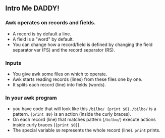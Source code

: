 ## Intro Me DADDY!

### Awk operates on records and fields. 
* A record is by default a line. 
* A field is a "word" by default. 
* You can change how a record/field is defined by changing the field separator var (FS) and the record separator (RS).

### Inputs
* You give awk some files on which to operate.
* Awk starts reading records (lines) from these files one by one.
*  It splits each record (line) into fields (words). 

### In your awk program
*  you have code that will look like this  `/bilbo/ {print $0}`. `/bilbo/` is a pattern. `{print $0}` is an action (inside the curly braces). 
* On each record (line) that matches pattern (`/bilbo/`) execute actions inside curly braces (`{print $0}`). 
* The special variable `$0` represents the whole record (line). `print` prints.
